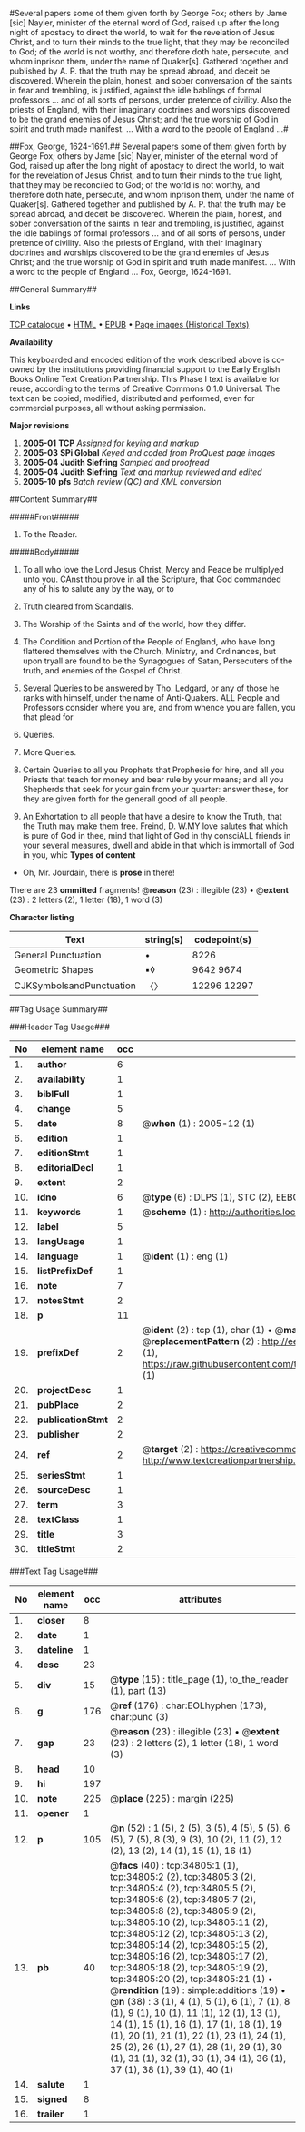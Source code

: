 #Several papers some of them given forth by George Fox; others by Jame [sic] Nayler, minister of the eternal word of God, raised up after the long night of apostacy to direct the world, to wait for the revelation of Jesus Christ, and to turn their minds to the true light, that they may be reconciled to God; of the world is not worthy, and therefore doth hate, persecute, and whom inprison them, under the name of Quaker[s]. Gathered together and published by A. P. that the truth may be spread abroad, and deceit be discovered. Wherein the plain, honest, and sober conversation of the saints in fear and trembling, is justified, against the idle bablings of formal professors ... and of all sorts of persons, under pretence of civility. Also the priests of England, with their imaginary doctrines and worships discovered to be the grand enemies of Jesus Christ; and the true worship of God in spirit and truth made manifest. ... With a word to the people of England ...#

##Fox, George, 1624-1691.##
Several papers some of them given forth by George Fox; others by Jame [sic] Nayler, minister of the eternal word of God, raised up after the long night of apostacy to direct the world, to wait for the revelation of Jesus Christ, and to turn their minds to the true light, that they may be reconciled to God; of the world is not worthy, and therefore doth hate, persecute, and whom inprison them, under the name of Quaker[s]. Gathered together and published by A. P. that the truth may be spread abroad, and deceit be discovered. Wherein the plain, honest, and sober conversation of the saints in fear and trembling, is justified, against the idle bablings of formal professors ... and of all sorts of persons, under pretence of civility. Also the priests of England, with their imaginary doctrines and worships discovered to be the grand enemies of Jesus Christ; and the true worship of God in spirit and truth made manifest. ... With a word to the people of England ...
Fox, George, 1624-1691.

##General Summary##

**Links**

[TCP catalogue](http://www.ota.ox.ac.uk/tcp/)  • 
[HTML](http://tei.it.ox.ac.uk/tcp/Texts-HTML/free/A40/A40250.html)  • 
[EPUB](http://tei.it.ox.ac.uk/tcp/Texts-EPUB/free/A40/A40250.epub) • 
[Page images (Historical Texts)](https://data.historicaltexts.jisc.ac.uk/view?pubId=eebo-99830354e&pageId=eebo-99830354e-34805-1)

**Availability**

This keyboarded and encoded edition of the
	       work described above is co-owned by the institutions
	       providing financial support to the Early English Books
	       Online Text Creation Partnership. This Phase I text is
	       available for reuse, according to the terms of Creative
	       Commons 0 1.0 Universal. The text can be copied,
	       modified, distributed and performed, even for
	       commercial purposes, all without asking permission.

**Major revisions**

1. __2005-01__ __TCP__ *Assigned for keying and markup*
1. __2005-03__ __SPi Global__ *Keyed and coded from ProQuest page images*
1. __2005-04__ __Judith Siefring__ *Sampled and proofread*
1. __2005-04__ __Judith Siefring__ *Text and markup reviewed and edited*
1. __2005-10__ __pfs__ *Batch review (QC) and XML conversion*

##Content Summary##

#####Front#####

1. To the Reader.

#####Body#####

1. To all who love the Lord Jesus Christ, Mercy and Peace be multiplyed unto you.
CAnst thou prove in all the Scripture, that God commanded any of his to salute any by the way, or to
1. Truth cleared from Scandalls.

1. The Worship of the Saints and of the world, how they differ.

1. The Condition and Portion of the People of England, who have long flattered themselves with the Church, Ministry, and Ordinances, but upon tryall are found to be the Synagogues of Satan, Persecuters of the truth, and enemies of the Gospel of Christ.

1. Several Queries to be answered by Tho. Ledgard, or any of those he ranks with himself, under the name of Anti-Quakers.
ALL People and Professors consider where you are, and from whence you are fallen, you that plead for
1. Queries.

1. More Queries.

1. Certain Queries to all you Prophets that Prophesie for hire, and all you Priests that teach for money and bear rule by your means; and all you Shepherds that seek for your gain from your quarter: answer these, for they are given forth for the generall good of all people.

1. An Exhortation to all people that have a desire to know the Truth, that the Truth may make them free.
Freind, D. W.MY love salutes that which is pure of God in thee, mind that light of God in thy consciALL friends in your several measures, dwell and abide in that which is immortall of God in you, whic
**Types of content**

  * Oh, Mr. Jourdain, there is **prose** in there!

There are 23 **ommitted** fragments! 
 @__reason__ (23) : illegible (23)  •  @__extent__ (23) : 2 letters (2), 1 letter (18), 1 word (3)

**Character listing**


|Text|string(s)|codepoint(s)|
|---|---|---|
|General Punctuation|•|8226|
|Geometric Shapes|▪◊|9642 9674|
|CJKSymbolsandPunctuation|〈〉|12296 12297|

##Tag Usage Summary##

###Header Tag Usage###

|No|element name|occ|attributes|
|---|---|---|---|
|1.|__author__|6||
|2.|__availability__|1||
|3.|__biblFull__|1||
|4.|__change__|5||
|5.|__date__|8| @__when__ (1) : 2005-12 (1)|
|6.|__edition__|1||
|7.|__editionStmt__|1||
|8.|__editorialDecl__|1||
|9.|__extent__|2||
|10.|__idno__|6| @__type__ (6) : DLPS (1), STC (2), EEBO-CITATION (1), PROQUEST (1), VID (1)|
|11.|__keywords__|1| @__scheme__ (1) : http://authorities.loc.gov/ (1)|
|12.|__label__|5||
|13.|__langUsage__|1||
|14.|__language__|1| @__ident__ (1) : eng (1)|
|15.|__listPrefixDef__|1||
|16.|__note__|7||
|17.|__notesStmt__|2||
|18.|__p__|11||
|19.|__prefixDef__|2| @__ident__ (2) : tcp (1), char (1)  •  @__matchPattern__ (2) : ([0-9\-]+):([0-9IVX]+) (1), (.+) (1)  •  @__replacementPattern__ (2) : http://eebo.chadwyck.com/downloadtiff?vid=$1&page=$2 (1), https://raw.githubusercontent.com/textcreationpartnership/Texts/master/tcpchars.xml#$1 (1)|
|20.|__projectDesc__|1||
|21.|__pubPlace__|2||
|22.|__publicationStmt__|2||
|23.|__publisher__|2||
|24.|__ref__|2| @__target__ (2) : https://creativecommons.org/publicdomain/zero/1.0/ (1), http://www.textcreationpartnership.org/docs/. (1)|
|25.|__seriesStmt__|1||
|26.|__sourceDesc__|1||
|27.|__term__|3||
|28.|__textClass__|1||
|29.|__title__|3||
|30.|__titleStmt__|2||


###Text Tag Usage###

|No|element name|occ|attributes|
|---|---|---|---|
|1.|__closer__|8||
|2.|__date__|1||
|3.|__dateline__|1||
|4.|__desc__|23||
|5.|__div__|15| @__type__ (15) : title_page (1), to_the_reader (1), part (13)|
|6.|__g__|176| @__ref__ (176) : char:EOLhyphen (173), char:punc (3)|
|7.|__gap__|23| @__reason__ (23) : illegible (23)  •  @__extent__ (23) : 2 letters (2), 1 letter (18), 1 word (3)|
|8.|__head__|10||
|9.|__hi__|197||
|10.|__note__|225| @__place__ (225) : margin (225)|
|11.|__opener__|1||
|12.|__p__|105| @__n__ (52) : 1 (5), 2 (5), 3 (5), 4 (5), 5 (5), 6 (5), 7 (5), 8 (3), 9 (3), 10 (2), 11 (2), 12 (2), 13 (2), 14 (1), 15 (1), 16 (1)|
|13.|__pb__|40| @__facs__ (40) : tcp:34805:1 (1), tcp:34805:2 (2), tcp:34805:3 (2), tcp:34805:4 (2), tcp:34805:5 (2), tcp:34805:6 (2), tcp:34805:7 (2), tcp:34805:8 (2), tcp:34805:9 (2), tcp:34805:10 (2), tcp:34805:11 (2), tcp:34805:12 (2), tcp:34805:13 (2), tcp:34805:14 (2), tcp:34805:15 (2), tcp:34805:16 (2), tcp:34805:17 (2), tcp:34805:18 (2), tcp:34805:19 (2), tcp:34805:20 (2), tcp:34805:21 (1)  •  @__rendition__ (19) : simple:additions (19)  •  @__n__ (38) : 3 (1), 4 (1), 5 (1), 6 (1), 7 (1), 8 (1), 9 (1), 10 (1), 11 (1), 12 (1), 13 (1), 14 (1), 15 (1), 16 (1), 17 (1), 18 (1), 19 (1), 20 (1), 21 (1), 22 (1), 23 (1), 24 (1), 25 (2), 26 (1), 27 (1), 28 (1), 29 (1), 30 (1), 31 (1), 32 (1), 33 (1), 34 (1), 36 (1), 37 (1), 38 (1), 39 (1), 40 (1)|
|14.|__salute__|1||
|15.|__signed__|8||
|16.|__trailer__|1||
